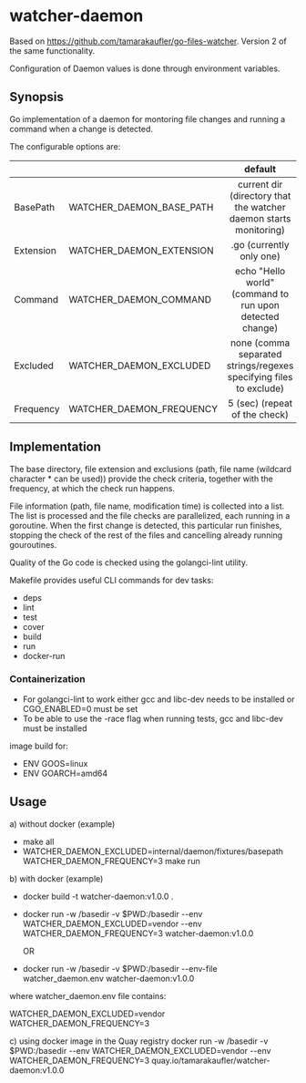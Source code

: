 # watcher-daemon

Based on https://github.com/tamarakaufler/go-files-watcher. Version 2 of the same functionality.

Configuration of Daemon values is done through environment variables.

## Synopsis

Go implementation of a daemon for montoring file changes and running a command when a change is detected.

The configurable options are:

|                |                  |                default                                        |
|:---------------|:-----------------|:-------------------------------------------------------------:|
|  BasePath      |  WATCHER_DAEMON_BASE_PATH  |   current dir (directory that the watcher daemon starts monitoring) |
|  Extension     |  WATCHER_DAEMON_EXTENSION  |   .go (currently only one)                                    |
|  Command       |  WATCHER_DAEMON_COMMAND    |   echo "Hello world" (command to run upon detected change)    |
|  Excluded      |  WATCHER_DAEMON_EXCLUDED   |   none (comma separated strings/regexes specifying files to exclude) |                            |
|  Frequency     |  WATCHER_DAEMON_FREQUENCY  |   5 (sec) (repeat of the check)                               |

## Implementation

The base directory, file extension and exclusions (path, file name (wildcard character * can be used))
provide the check criteria, together with the frequency, at which the check run happens.

File information (path, file name, modification time) is collected into a list.
The list is processed and the file checks are parallelized, each running in a goroutine. When
the first change is detected, this particular run finishes, stopping the check of the rest
of the files and cancelling already running gouroutines.

Quality of the Go code is checked using the golangci-lint utility.

Makefile provides useful CLI commands for dev tasks:

  * deps
  * lint
  * test
  * cover
  * build
  * run
  * docker-run

### Containerization

  * For golangci-lint to work either gcc and libc-dev needs to be installed or CGO_ENABLED=0 must be set
  * To be able to use the -race flag when running tests, gcc and libc-dev must be installed

 image build for:

 * ENV GOOS=linux
 * ENV GOARCH=amd64

## Usage

a) without docker (example)

  * make all
  * WATCHER_DAEMON_EXCLUDED=internal/daemon/fixtures/basepath  WATCHER_DAEMON_FREQUENCY=3 make run

b) with docker (example)

  * docker build -t watcher-daemon:v1.0.0 .
  * docker run -w /basedir -v $PWD:/basedir --env WATCHER_DAEMON_EXCLUDED=vendor --env WATCHER_DAEMON_FREQUENCY=3 watcher-daemon:v1.0.0

      OR

  * docker run -w /basedir -v $PWD:/basedir --env-file watcher_daemon.env watcher-daemon:v1.0.0

  where watcher_daemon.env file contains:

  WATCHER_DAEMON_EXCLUDED=vendor
  WATCHER_DAEMON_FREQUENCY=3

c) using docker image in the Quay registry
    docker run -w /basedir -v $PWD:/basedir --env WATCHER_DAEMON_EXCLUDED=vendor --env WATCHER_DAEMON_FREQUENCY=3 quay.io/tamarakaufler/watcher-daemon:v1.0.0